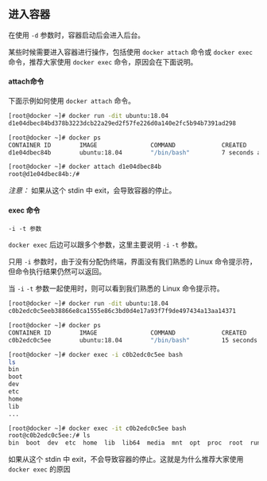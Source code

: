 ## 进入容器

在使用 `-d` 参数时，容器启动后会进入后台。

某些时候需要进入容器进行操作，包括使用 `docker attach` 命令或 `docker exec` 命令，推荐大家使用 `docker exec` 命令，原因会在下面说明。

#### attach命令

下面示例如何使用 `docker attach` 命令。

```bash
[root@docker ~]# docker run -dit ubuntu:18.04
d1e04dbec84bd378b3223dcb22a29ed2f57fe226d0a140e2fc5b94b7391ad298

[root@docker ~]# docker ps
CONTAINER ID        IMAGE               COMMAND             CREATED             STATUS              PORTS               NAMES
d1e04dbec84b        ubuntu:18.04        "/bin/bash"         7 seconds ago       Up 6 seconds                            friendly_proskuriakova

[root@docker ~]# docker attach d1e04dbec84b
root@d1e04dbec84b:/# 
```

*注意：* 如果从这个 stdin 中 exit，会导致容器的停止。

#### exec 命令

`-i -t 参数`

`docker exec` 后边可以跟多个参数，这里主要说明 `-i` `-t` 参数。

只用 `-i` 参数时，由于没有分配伪终端，界面没有我们熟悉的 Linux 命令提示符，但命令执行结果仍然可以返回。

当 `-i` `-t` 参数一起使用时，则可以看到我们熟悉的 Linux 命令提示符。

```bash
[root@docker ~]# docker run -dit ubuntu:18.04
c0b2edc0c5eeb38866e8ca1555e86c3bd0d4e17a93f7f9de497434a13aa14371

[root@docker ~]# docker ps
CONTAINER ID        IMAGE               COMMAND             CREATED             STATUS              PORTS               NAMES
c0b2edc0c5ee        ubuntu:18.04        "/bin/bash"         15 seconds ago      Up 14 seconds                           nice_proskuriakova

[root@docker ~]# docker exec -i c0b2edc0c5ee bash 
ls
bin
boot
dev
etc
home
lib
...

[root@docker ~]# docker exec -it c0b2edc0c5ee bash
root@c0b2edc0c5ee:/# ls
bin  boot  dev  etc  home  lib  lib64  media  mnt  opt  proc  root  run  sbin
```

如果从这个 stdin 中 exit，不会导致容器的停止。这就是为什么推荐大家使用 `docker exec` 的原因